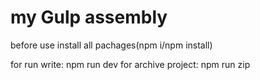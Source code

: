 # my Gulp assembly

before use install all pachages(npm i/npm install)

for run write: npm run dev
for archive project: npm run zip
